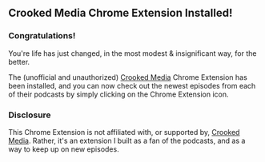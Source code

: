 ## Crooked Media Chrome Extension Installed!

### Congratulations!
You're life has just changed, in the most modest &amp; insignificant way, for
the better.

The (unofficial and unauthorized) [Crooked Media](https://crooked.com/)
Chrome Extension has been installed, and you can now check out the newest
episodes from each of their podcasts by simply clicking on the Chrome Extension
icon.

### Disclosure
This Chrome Extension is not affiliated with, or supported by,
[Crooked Media](https://crooked.com/). Rather, it's an extension I built as a
fan of the podcasts, and as a way to keep up on new episodes.
